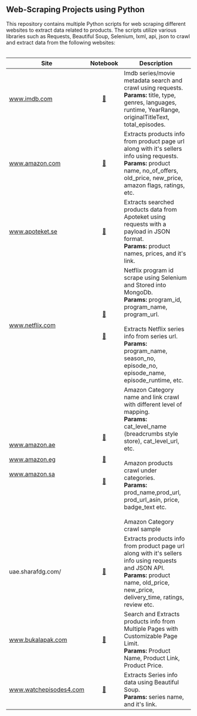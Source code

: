 ## Web-Scraping Projects using Python

This repository contains multiple Python scripts for web scraping different websites to extract data related to products. The scripts utilize various libraries such as Requests, Beautiful Soup, Selenium, lxml, api, json to crawl and extract data from the following websites:
<br><br>

|Site | Notebook | Description
|--|:--:|--|
| www.imdb.com |[🔗](https://github.com/deepak4u/Web-Scraping/blob/main/Notebooks/IMDB%20Search%20and%20crawl%20metadata.ipynb) | Imdb series/movie metadata search and crawl using requests. <br>**Params:** title, type, genres, languages, runtime, YearRange, originalTitleText, total_episodes.
| www.amazon.com |[🔗](https://github.com/deepak4u/Web-Scraping/blob/main/Notebooks/Amazon.com_product_and_seller_scrape.ipynb) | Extracts products info from product page url along with it's sellers info using requests. <br>**Params:** product name, no_of_offers, old_price, new_price, amazon flags, ratings, etc.
| www.apoteket.se |[🔗](https://github.com/deepak4u/Web-Scraping/blob/main/Notebooks/apoteket%20-%20json%20data%20with%20payload.ipynb) | Extracts searched products data from Apoteket using requests with a payload in JSON format. <br>**Params:** product names, prices, and it's link.
| www.netflix.com |[🔗](https://github.com/deepak4u/Web-Scraping/blob/main/Notebooks/Netflix%20program%20id%20scrape%20using%20Selenium%20and%20MongoDB%20store.ipynb)<br><br><br>[🔗](https://github.com/deepak4u/Web-Scraping/blob/main/Notebooks/Netflix%20series%20data%20crawl%20from%20link.ipynb) | Netflix program id scrape using Selenium and Stored into MongoDb.<br>**Params:** program_id, program_name, program_url. <br><br> Extracts Netflix series info from series url. <br>**Params:** program_name, season_no, episode_no, episode_name, episode_runtime, etc.
| www.amazon.ae <br><br> www.amazon.eg <br><br> www.amazon.sa | [🔗](https://github.com/deepak4u/Web-Scraping/blob/main/Notebooks/Amazon_Category_Crawl_Final.py) <br><br><br> [🔗](https://github.com/deepak4u/Web-Scraping/blob/main/Notebooks/amazon_category_crawl_product_detail_final.py) <br><br><br>[🔗](https://github.com/deepak4u/Web-Scraping/blob/main/Data/baby.csv) | Amazon Category name and link crawl with different level of mapping. <br>**Params:** cat_level_name (breadcrumbs style store), cat_level_url, etc. <br><br> Amazon products crawl under categories. <br>**Params:** prod_name,prod_url, prod_url_asin, price, badge_text etc. <br><br> Amazon Category crawl sample
| uae.sharafdg.com/ |[🔗](https://github.com/deepak4u/Web-Scraping/blob/main/Notebooks/SharafDG%20Scraping%20-%20Web%20%2B%20JSON.ipynb) | Extracts products info from product page url along with it's sellers info using requests and JSON API. <br>**Params:** product name, old_price, new_price, delivery_time, ratings, review etc.
| www.bukalapak.com |[🔗](https://github.com/deepak4u/Web-Scraping/blob/main/Notebooks/bukalapak_search_and_scrape_product_info.py) | Search and Extracts products info from Multiple Pages with Customizable Page Limit. <br>**Params:** Product Name, Product Link, Product Price.
| www.watchepisodes4.com |[🔗](https://github.com/deepak4u/Web-Scraping/blob/main/Notebooks/watchepisodes4.py) | Extracts Series info data using Beautiful Soup. <br>**Params:** series name, and it's link.
